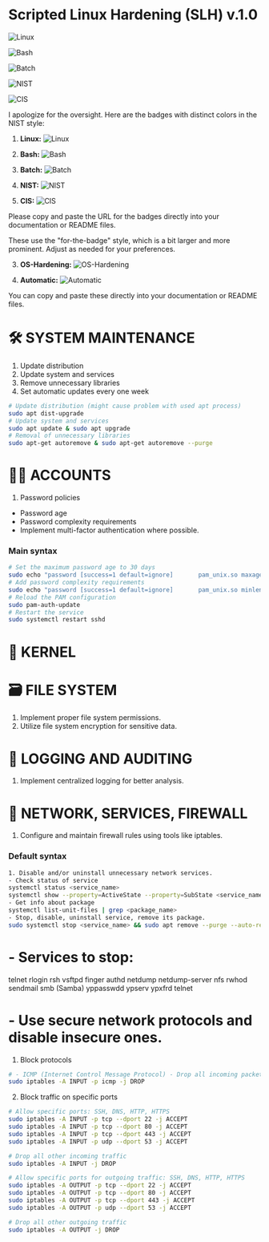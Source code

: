 # Scripted Linux Hardening (SLH) v.1.0

   ![Linux](https://img.shields.io/badge/Linux-blue?style=flat&logo=Linux&logoColor=White)
   
   ![Bash](https://img.shields.io/badge/Bash-Green?style=plastic&logo=Bash&logoColor=Red)

   ![Batch](https://img.shields.io/badge/Batch-333333?style=flat&logo=windows&logoColor=green)

   ![NIST](https://img.shields.io/badge/NIST-333333?style=for-the-badge&logo=nist&logoColor=blue)

   ![CIS](https://img.shields.io/badge/CIS-333333?style=for-the-badge&logo=cis&logoColor=violet)


I apologize for the oversight. Here are the badges with distinct colors in the NIST style:

1. **Linux:**
   ![Linux](https://img.shields.io/badge/Linux-blue?style=for-the-badge&logo=Linux&logoColor=White)

2. **Bash:**
   ![Bash](https://img.shields.io/badge/Bash-green?style=for-the-badge&logo=Bash&logoColor=Red)

3. **Batch:**
   ![Batch](https://img.shields.io/badge/Batch-gold?style=for-the-badge&logo=windows&logoColor=Green)

4. **NIST:**
   ![NIST](https://img.shields.io/badge/NIST-blue?style=for-the-badge&logo=nist&logoColor=White)

5. **CIS:**
   ![CIS](https://img.shields.io/badge/CIS-purple?style=for-the-badge&logo=cis&logoColor=White)

Please copy and paste the URL for the badges directly into your documentation or README files.


These use the "for-the-badge" style, which is a bit larger and more prominent. Adjust as needed for your preferences.

3. **OS-Hardening:**
   ![OS-Hardening](https://img.shields.io/badge/OS--Hardening-333333?style=flat&logo=shield)

4. **Automatic:**
   ![Automatic](https://img.shields.io/badge/Automatic-333333?style=flat&logo=automation&logoColor=white)

You can copy and paste these directly into your documentation or README files.

# 🛠️ SYSTEM MAINTENANCE
1. Update distribution
2. Update system and services
3. Remove unnecessary libraries
4. Set automatic updates every one week

```sh
# Update distribution (might cause problem with used apt process)
sudo apt dist-upgrade
# Update system and services
sudo apt update & sudo apt upgrade
# Removal of unnecessary libraries
sudo apt-get autoremove & sudo apt-get autoremove --purge
```


# 👨‍💼 ACCOUNTS
1. Password policies
- Password age
- Password complexity requirements
- Implement multi-factor authentication where possible.


### Main syntax
```sh
# Set the maximum password age to 30 days
sudo echo "password [success=1 default=ignore]       pam_unix.so maxage=30" >> /etc/pam.d/sshd
# Add password complexity requirements
sudo echo "password [success=1 default=ignore]       pam_unix.so minlen=12 minclasstype=4 minlenclasses=4" >> /etc/pam.d/sshd
# Reload the PAM configuration
sudo pam-auth-update
# Restart the service
sudo systemctl restart sshd
```


# 🔳 KERNEL


# 🗃️ FILE SYSTEM
1. Implement proper file system permissions.
2. Utilize file system encryption for sensitive data.


# 🧾 LOGGING AND AUDITING
1. Implement centralized logging for better analysis.


# 📛 NETWORK, SERVICES, FIREWALL
1. Configure and maintain firewall rules using tools like iptables.
### Default syntax
```sh
1. Disable and/or uninstall unnecessary network services.
- Check status of service
systemctl status <service_name>
systemctl show --property=ActiveState --property=SubState <service_name>
- Get info about package
systemctl list-unit-files | grep <package_name>
- Stop, disable, uninstall service, remove its package.
sudo systemctl stop <service_name> && sudo apt remove --purge --auto-remove -y <package_name>
```
# - Services to stop:

telnet
rlogin
rsh
vsftpd
finger
authd
netdump
netdump-server
nfs
rwhod
sendmail
smb (Samba)
yppasswdd
ypserv
ypxfrd
telnet



# - Use secure network protocols and disable insecure ones.
1. Block protocols
```sh
# - ICMP (Internet Control Message Protocol) - Drop all incoming packets from all IP's.
sudo iptables -A INPUT -p icmp -j DROP
```
2. Block traffic on specific ports
```sh
# Allow specific ports: SSH, DNS, HTTP, HTTPS
sudo iptables -A INPUT -p tcp --dport 22 -j ACCEPT
sudo iptables -A INPUT -p tcp --dport 80 -j ACCEPT
sudo iptables -A INPUT -p tcp --dport 443 -j ACCEPT
sudo iptables -A INPUT -p udp --dport 53 -j ACCEPT

# Drop all other incoming traffic
sudo iptables -A INPUT -j DROP

# Allow specific ports for outgoing traffic: SSH, DNS, HTTP, HTTPS
sudo iptables -A OUTPUT -p tcp --dport 22 -j ACCEPT
sudo iptables -A OUTPUT -p tcp --dport 80 -j ACCEPT
sudo iptables -A OUTPUT -p tcp --dport 443 -j ACCEPT
sudo iptables -A OUTPUT -p udp --dport 53 -j ACCEPT

# Drop all other outgoing traffic
sudo iptables -A OUTPUT -j DROP
```
